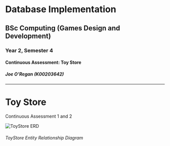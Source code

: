 # Database Implementation
## BSc Computing (Games Design and Development)
### Year 2, Semester 4
#### Continuous Assessment: Toy Store
##### Joe O'Regan (K00203642)

---

# Toy Store

Continuous Assessment 1 and 2


![ToyStore ERD](https://raw.githubusercontent.com/joeaoregan/LIT-Yr2-S4-DatabaseImplementation/master/Screenshots/ToyStoreERD.jpg "DB Implementation: Toy Store")
###### ToyStore Entity Relationship Diagram